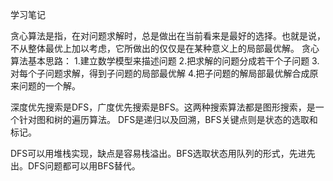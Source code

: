 学习笔记

 
贪心算法是指，在对问题求解时，总是做出在当前看来是最好的选择。也就是说，不从整体最优上加以考虑，它所做出的仅仅是在某种意义上的局部最优解。
贪心算法基本思路：
1.建立数学模型来描述问题
2.把求解的问题分成若干个子问题
3.对每个子问题求解，得到子问题的局部最优解
4.把子问题的解局部最优解合成原来问题的一个解。

深度优先搜索是DFS，广度优先搜索是BFS。这两种搜索算法都是图形搜索，是一个针对图和树的遍历算法。
DFS是递归以及回溯，BFS关键点则是状态的选取和标记。

DFS可以用堆栈实现，缺点是容易栈溢出。BFS选取状态用队列的形式，先进先出。DFS问题都可以用BFS替代。
